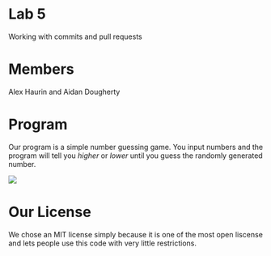# Lab 5
Working with commits and pull requests

# Members
Alex Haurin and Aidan Dougherty

# Program
Our program is a simple number guessing game. You input numbers and the program will tell you *higher* or *lower* until you guess the randomly generated number.

![](https://lh3.googleusercontent.com/proxy/ft5PCsOcgSS_apBl-_WcQbz1S6Le5GoPDhTHpNrnKh7XbnGGh_e_z_1WxWO20qA0GJ6Lm6fMnKhCPj_BF9IONiG8ZFT1OqLp-_tMrw8pOTEd)

# Our License
We chose an MIT license simply because it is one of the most open liscense and lets people use this code with very little restrictions.
